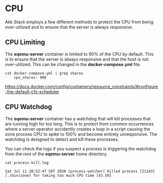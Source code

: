 # CPU

Akk Stack employs a few different methods to protect the CPU from being over-utilized and to ensure that the server is always responsive.

## CPU Limiting

The **eqemu-server** container is limited to 90% of the CPU by default. This is to ensure that the server is always responsive and that the host is not over-utilized. This can be changed in the **docker-compose.yml** file.

```
cat docker-compose.yml | grep shares
    cpu_shares: 900
```

https://docs.docker.com/config/containers/resource_constraints/#configure-the-default-cfs-scheduler

## CPU Watchdog

The **eqemu-server** container has a watchdog that will kill processes that are running high for too long. This is to protect from common occurrences where a server operator accidently creates a loop in a script causing the zone process CPU to spike to 100% and become entirely unresponsive. The watchdog is designed to detect and kill these processes.

You can check the logs if you suspect a process is triggering the watchdog from the root of the **eqemu-server** home directory.

```
cat process-kill.log
```

```
Sat Jul 11 20:52:47 CDT 2020 [process-watcher] Killed process [21143] [./bin/zone] for taking too much CPU time [43.50]
```